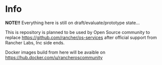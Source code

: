 # Info
**NOTE!!** Everything here is still on draft/evaluate/prototype state...

This is repository is planned to be used by Open Source community to replace https://github.com/rancher/os-services after official support from Rancher Labs, Inc side ends.

Docker images build from here will be avaible on https://hub.docker.com/u/rancheroscommunity

